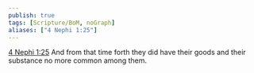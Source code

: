 ```yaml
---
publish: true
tags: [Scripture/BoM, noGraph]
aliases: ["4 Nephi 1:25"]
---
```

[4 Nephi 1:25](https://churchofjesuschrist.org/study/scriptures/bofm/4-ne/1?lang=eng&id=p25#p25) And from that time forth they did have their goods and their substance no more common among them.
